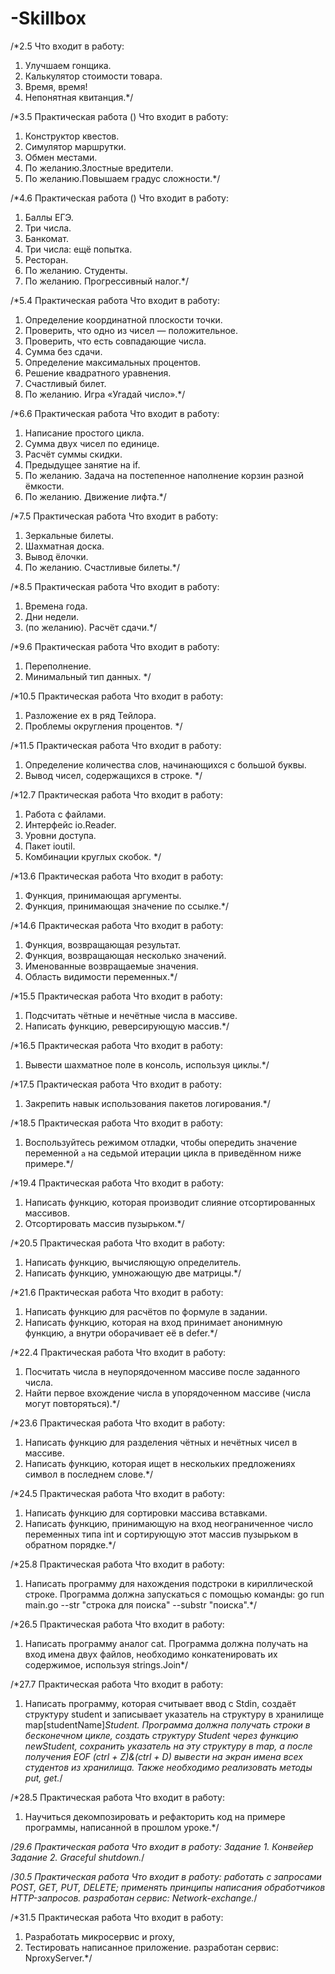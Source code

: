 # -Skillbox
/*2.5 
Что входит в работу:
1. Улучшаем гонщика.
2. Калькулятор стоимости товара.
3. Время, время!
4. Непонятная квитанция.*/

/*3.5 Практическая работа ()
Что входит в работу:
1. Конструктор квестов.
2. Симулятор маршрутки.
3. Обмен местами.
4. По желанию.Злостные вредители.
5. По желанию.Повышаем градус сложности.*/

/*4.6 Практическая работа ()
Что входит в работу:
1. Баллы ЕГЭ.
2. Три числа.
3. Банкомат.
4. Три числа: ещё попытка.
5. Ресторан.
6. По желанию. Студенты.
8. По желанию. Прогрессивный налог.*/

/*5.4 Практическая работа
Что входит в работу:
1. Определение координатной плоскости точки.
2. Проверить, что одно из чисел — положительное.
3. Проверить, что есть совпадающие числа.
4. Сумма без сдачи.
5. Определение максимальных процентов.
6. Решение квадратного уравнения.
7. Счастливый билет.
8. По желанию. Игра «Угадай число».*/

/*6.6 Практическая работа
Что входит в работу:
1. Написание простого цикла.
2. Сумма двух чисел по единице.
3. Расчёт суммы скидки.
4. Предыдущее занятие на if.
5. По желанию. Задача на постепенное наполнение корзин разной ёмкости.
6. По желанию. Движение лифта.*/

/*7.5 Практическая работа
Что входит в работу:
1. Зеркальные билеты.
2. Шахматная доска.
3. Вывод ёлочки.
4. По желанию. Счастливые билеты.*/

/*8.5 Практическая работа
Что входит в работу:
1. Времена года.
2. Дни недели.
3. (по желанию). Расчёт сдачи.*/

/*9.6 Практическая работа
Что входит в работу:
1. Переполнение.
2. Минимальный тип данных. */

/*10.5 Практическая работа
Что входит в работу:
1. Разложение ex в ряд Тейлора.
2. Проблемы округления процентов. */

/*11.5 Практическая работа
Что входит в работу:
1. Определение количества слов, начинающихся с большой буквы.
2. Вывод чисел, содержащихся в строке. */

/*12.7 Практическая работа
Что входит в работу:
1. Работа с файлами.
2. Интерфейс io.Reader.
3. Уровни доступа.
4. Пакет ioutil.
5. Комбинации круглых скобок. */

/*13.6 Практическая работа
Что входит в работу:
1. Функция, принимающая аргументы.
2. Функция, принимающая значение по ссылке.*/

/*14.6 Практическая работа
Что входит в работу:
1. Функция, возвращающая результат.
2. Функция, возвращающая несколько значений.
3. Именованные возвращаемые значения.
4. Область видимости переменных.*/

/*15.5 Практическая работа
Что входит в работу:
1. Подсчитать чётные и нечётные числа в массиве.
2. Написать функцию, реверсирующую массив.*/

/*16.5 Практическая работа
Что входит в работу:
1. Вывести шахматное поле в консоль, используя циклы.*/

/*17.5 Практическая работа
Что входит в работу:
1. Закрепить навык использования пакетов логирования.*/

/*18.5 Практическая работа
Что входит в работу:
1. Воспользуйтесь режимом отладки, чтобы опередить значение
переменной `a` на седьмой итерации цикла в приведённом ниже примере.*/

/*19.4 Практическая работа
Что входит в работу:
1. Написать функцию, которая производит слияние отсортированных массивов.
2. Отсортировать массив пузырьком.*/

/*20.5 Практическая работа
Что входит в работу:
1. Написать функцию, вычисляющую определитель.
2. Написать функцию, умножающую две матрицы.*/

/*21.6 Практическая работа
Что входит в работу:
1. Написать функцию для расчётов по формуле в задании.
2. Написать функцию, которая на вход принимает анонимную функцию, а внутри оборачивает её в defer.*/

/*22.4 Практическая работа
Что входит в работу:
1. Посчитать числа в неупорядоченном массиве после заданного числа.
2. Найти первое вхождение числа в упорядоченном массиве (числа могут повторяться).*/

/*23.6 Практическая работа
Что входит в работу:
1. Написать функцию для разделения чётных и нечётных чисел в массиве.
2. Написать функцию, которая ищет в нескольких предложениях символ в последнем слове.*/

/*24.5 Практическая работа
Что входит в работу:
1. Написать функцию для сортировки массива вставками.
2. Написать функцию, принимающую на вход неограниченное число
	переменных типа int и сортирующую этот массив пузырьком в обратном порядке.*/

/*25.8 Практическая работа
Что входит в работу:
1. Написать программу для нахождения подстроки в кириллической строке.
Программа должна запускаться с помощью команды:
go run main.go --str "строка для поиска" --substr "поиска".*/

/*26.5 Практическая работа
Что входит в работу:
1. Написать программу аналог cat.
Программа должна получать на вход имена двух файлов,
необходимо  конкатенировать их содержимое, используя strings.Join*/

/*27.7 Практическая работа
Что входит в работу:
1. Написать программу, которая считывает ввод с Stdin,
создаёт структуру student и записывает указатель на структуру
в хранилище map[studentName]*Student.
Программа должна получать строки в бесконечном цикле,
создать структуру Student через функцию newStudent,
сохранить указатель на эту структуру в map, а после получения EOF (ctrl + Z)&(ctrl + D)
вывести на экран имена всех студентов из хранилища.
Также необходимо реализовать методы put, get.*/

/*28.5 Практическая работа
Что входит в работу:
1. Научиться декомпозировать и рефакторить код на примере программы, 
написанной в прошлом уроке.*/

/*29.6 Практическая работа
Что входит в работу:
Задание 1. Конвейер
Задание 2. Graceful shutdown.*/

/*30.5 Практическая работа
Что входит в работу:
работать с запросами POST, GET, PUT, DELETE;
применять принципы написания обработчиков HTTP-запросов.
разработан сервис: Network-exchange.*/

/*31.5 Практическая работа
Что входит в работу:
1. Разработать микросервис и proxy,
2. Тестировать написанное приложение.
разработан сервис: NproxyServer.*/

